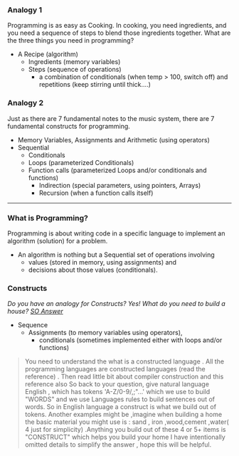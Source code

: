 ### Analogy 1
Programming is as easy as Cooking. In cooking, you need ingredients, and you need a sequence of steps to blend those ingredients together. What are the three things you need 
in programming?
  - A Recipe (algorithm) 
    - Ingredients (memory variables)
    - Steps (sequence of operations) 
       - a combination of conditionals (when temp > 100, switch off) and repetitions (keep stirring until thick....)
 
### Analogy 2
Just as there are 7 fundamental notes to the music system, there are 
7 fundamental constructs for programming. 

- Memory Variables, Assignments and Arithmetic (using operators)
- Sequential 
  - Conditionals
  - Loops (parameterized Conditionals)
  - Function calls (parameterized Loops and/or conditionals and functions)
    - Indirection (special parameters, using pointers, Arrays)
    - Recursion (when a function calls itself)

---
### What is Programming?
Programming is about writing code in a specific language to implement an algorithm (solution) for a problem. 
- An algorithm is nothing but a Sequential set of operations involving 
  - values (stored in memory, using assignments) and 
  - decisions about those values (conditionals). 

### Constructs
_Do you have an analogy for Constructs? Yes! What do you need to build a house? [SO Answer](http://stackoverflow.com/a/10057916/307454)_
 
- Sequence
  - Assignments (to memory variables using operators), 
    - conditionals (sometimes implemented either with loops and/or functions)

> You need to understand the what is a constructed language . All the programming languages are constructed languages (read the reference) . Then read little bit about compiler construction and this reference also
So back to your question, give natural language English , which has tokens 'A-Z/0-9/,;"...' which we use to build "WORDS" and we use Languages rules to build sentences out of words. So in English language a construct is what we build out of tokens.
Another examples might be ,imagine when building a home the basic material you might use is : sand , iron ,wood,cement ,water( 4 just for simplicity) .Anything you build out of these 4 or 5+ items is "CONSTRUCT" which helps you build your home
I have intentionally omitted details to simplify the answer , hope this will be helpful.
